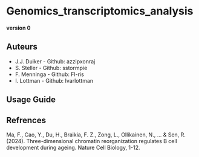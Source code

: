     
# **Genomics_transcriptomics_analysis** #
**version 0**

## Auteurs

* J.J. Duiker - Github: azzipxonraj
* S. Steller - Github: sstormpie
* F. Menninga - Github: Fl-ris
* I. Lottman - Github: Ivarlottman




## **Usage Guide** ##



## **Refrences** ##
Ma, F., Cao, Y., Du, H., Braikia, F. Z., Zong, L., Ollikainen, N., ... & Sen, R. (2024). Three-dimensional chromatin reorganization regulates B cell development during ageing. Nature Cell Biology, 1-12.



